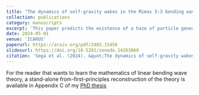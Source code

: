```yaml
---
title: "The dynamics of self-gravity wakes in the Mimas 5:3 bending wave: Modifying the linear theory"
collection: publications
category: manuscripts
excerpt: 'This paper predicts the existence of a haze of particle generated by bending waves in rings. Shows UVIS data confirms predictions'
date: 2024-05-01
venue: 'ICARUS'
paperurl: https://arxiv.org/pdf/2402.15456
slidesurl: https://doi.org/10.5281/zenodo.14263069
citation: 'Sega et al. (2024). &quot;The dynamics of self-gravity wakes in the Mimas 5:3 bending wave: Modifying the linear theory.&quot; <i>ICARUS</i>. 413(1).'
---
```


For the reader that wants to learn the mathematics of linear bending wave theory, a stand-alone from-first-principles reconstruction of the theory is available in Appendix C of my [PhD thesis](https://scholar.colorado.edu/concern/graduate_thesis_or_dissertations/8910jw225) 

